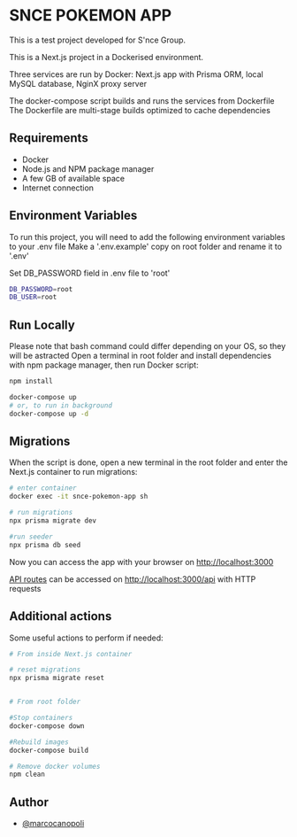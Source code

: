 # SNCE POKEMON APP

This is a test project developed for S'nce Group.

This is a Next.js project in a Dockerised environment.

Three services are run by Docker: Next.js app with Prisma ORM,
local MySQL database, NginX proxy server

The docker-compose script builds and runs the services from Dockerfile
The Dockerfile are multi-stage builds optimized to cache dependencies

## Requirements

- Docker
- Node.js and NPM package manager
- A few GB of available space
- Internet connection

## Environment Variables

To run this project, you will need to add the following environment variables to your .env file
Make a '.env.example' copy on root folder and rename it to '.env'

Set DB_PASSWORD field in .env file to 'root'

```bash
DB_PASSWORD=root
DB_USER=root
```

## Run Locally

Please note that bash command could differ depending on your OS, so they will be astracted
Open a terminal in root folder and install dependencies with npm package manager, then run Docker script:

```bash
npm install

docker-compose up
# or, to run in background
docker-compose up -d
```

## Migrations

When the script is done, open a new terminal in the root folder and enter the Next.js container to run migrations:

```bash
# enter container
docker exec -it snce-pokemon-app sh

# run migrations
npx prisma migrate dev

#run seeder
npx prisma db seed
```

Now you can access the app with your browser on [http://localhost:3000](http://localhost:3000)

[API routes](https://nextjs.org/docs/api-routes/introduction) can be accessed on [http://localhost:3000/api](http://localhost:3000/api) with HTTP requests

## Additional actions

Some useful actions to perform if needed:

```bash
# From inside Next.js container

# reset migrations
npx prisma migrate reset


# From root folder

#Stop containers
docker-compose down

#Rebuild images
docker-compose build

# Remove docker volumes
npm clean
```

## Author

- [@marcocanopoli](https://www.github.com/marcocanopoli)
